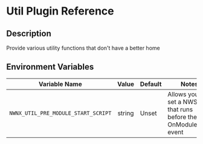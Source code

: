 # Util Plugin Reference

## Description

Provide various utility functions that don't have a better home

## Environment Variables

| Variable Name | Value | Default | Notes |
| ------------- | :---: | ------- | ----- |
| `NWNX_UTIL_PRE_MODULE_START_SCRIPT` | string | Unset | Allows you to set a NWScript that runs before the OnModuleLoad event
